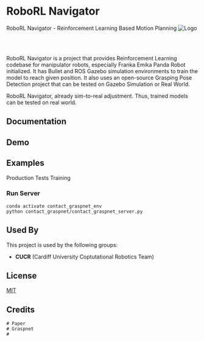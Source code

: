 # RoboRL Navigator
RoboRL Navigator - Reinforcement Learning Based Motion Planning
![Logo](https://dev-to-uploads.s3.amazonaws.com/uploads/articles/th5xamgrr6se0x5ro4g6.png)

<br>
<br>

RoboRL Navigator is a project that provides Reinforcement Learning codebase for 
manipulator robots, especially Franka Emika Panda Robot initialized.
It has Bullet and ROS Gazebo simulation environments to train the model
to reach given position. It also uses an open-source Grasping Pose Detection project
that can be tested on Gazebo Simulation or Real World.

RoboRL Navigator, already sim-to-real adjustment. Thus, trained models can be tested on
real world.

## Documentation



## Demo


## Examples

Production
Tests
Training

### Run Server
```shell
conda activate contact_graspnet_env
python contact_graspnet/contact_graspnet_server.py
```

## Used By

This project is used by the following groups:

- **CUCR** (Cardiff University Coptutational Robotics Team)



## License

[MIT](https://choosealicense.com/licenses/mit/)


## Credits
```shell
# Paper
# Graspnet
# 
```